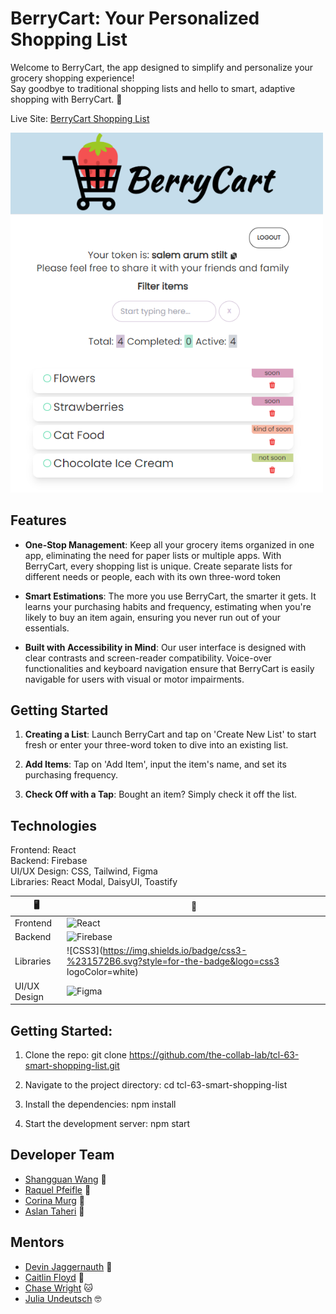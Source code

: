 # BerryCart: Your Personalized Shopping List

Welcome to BerryCart, the app designed to simplify and personalize your grocery shopping experience!
<br>Say goodbye to traditional shopping lists and hello to smart, adaptive shopping with BerryCart. 🍓

Live Site: [BerryCart Shopping List](https://tcl-63-smart-shopping-list.web.app/list)

<img width=500px alt="Screenshot of an example of a BerryCart shopping list" src="image-2.png">

## Features

- **One-Stop Management**: Keep all your grocery items organized in one app, eliminating the need for paper lists or multiple apps. With BerryCart, every shopping list is unique. Create separate lists for different needs or people, each with its own three-word token

- **Smart Estimations**: The more you use BerryCart, the smarter it gets. It learns your purchasing habits and frequency, estimating when you're likely to buy an item again, ensuring you never run out of your essentials.
- **Built with Accessibility in Mind**: Our user interface is designed with clear contrasts and screen-reader compatibility. Voice-over functionalities and keyboard navigation ensure that BerryCart is easily navigable for users with visual or motor impairments.

## Getting Started

1. **Creating a List**: Launch BerryCart and tap on 'Create New List' to start fresh or enter your three-word token to dive into an existing list.

2. **Add Items**: Tap on 'Add Item', input the item's name, and set its purchasing frequency.

3. **Check Off with a Tap**: Bought an item? Simply check it off the list.

## Technologies

Frontend: React
<br>Backend: Firebase
<br>UI/UX Design: CSS, Tailwind, Figma
<br>Libraries: React Modal, DaisyUI, Toastify

| 🖥           | 🔧                                                                                                            |
| ------------ | ------------------------------------------------------------------------------------------------------------- |
| Frontend     | ![React](https://img.shields.io/badge/react-%2320232a.svg?style=for-the-badge&logo=react&logoColor=%2361DAFB) |
| Backend      | ![Firebase](https://img.shields.io/badge/Firebase-039BE5?style=for-the-badge&logo=Firebase&logoColor=white)   |
| Libraries    | ![CSS3](https://img.shields.io/badge/css3-%231572B6.svg?style=for-the-badge&logo=css3 logoColor=white)        |
| UI/UX Design | ![Figma](https://img.shields.io/badge/figma-%23F24E1E.svg?style=for-the-badge&logo=figma&logoColor=white)     |

## Getting Started:

1. Clone the repo: git clone https://github.com/the-collab-lab/tcl-63-smart-shopping-list.git

2. Navigate to the project directory: cd tcl-63-smart-shopping-list

3. Install the dependencies: npm install

4. Start the development server: npm start

## Developer Team

- [Shangguan Wang](https://github.com/shangguanwang) 🌉
- [Raquel Pfeifle](https://github.com/rdpfeifle) 🌄
- [Corina Murg](https://github.com/CorinaMurg) 🐳
- [Aslan Taheri](https://github.com/AslanTaheri) 🦁

## Mentors

- [Devin Jaggernauth](https://github.com/mentalcaries) 👻
- [Caitlin Floyd](https://github.com/cafloyd) 🌸
- [Chase Wright](https://github.com/chase-cove) 🐱
- [Julia Undeutsch](https://github.com/YuriDevAT) 🤓
